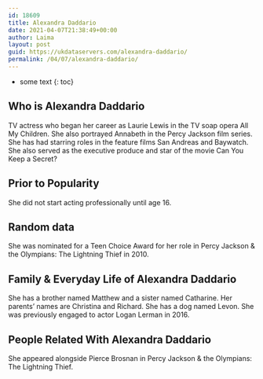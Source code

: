 ```yaml
---
id: 18609
title: Alexandra Daddario
date: 2021-04-07T21:38:49+00:00
author: Laima
layout: post
guid: https://ukdataservers.com/alexandra-daddario/
permalink: /04/07/alexandra-daddario/
---
```


* some text
{: toc}


## Who is Alexandra Daddario
                  
                  
                  
TV actress who began her career as Laurie Lewis in the TV soap opera All My Children. She also portrayed Annabeth in the Percy Jackson film series. She has had starring roles in the feature films San Andreas and Baywatch. She also served as the executive produce and star of the movie Can You Keep a Secret?
                  
              
            
              
            
                
                
                
## Prior to Popularity
                  
                  
                  
She did not start acting professionally until age 16. 
                  
              
            
              
            
                
                
                
## Random data
                  
                  
                  
She was nominated for a Teen Choice Award for her role in Percy Jackson & the Olympians: The Lightning Thief in 2010. 
                  
              
            
              
            
                
                
                
## Family & Everyday Life of Alexandra Daddario
                  
                  
                  
She has a brother named Matthew and a sister named Catharine. Her parents&#8217; names are Christina and Richard. She has a dog named Levon. She was previously engaged to actor Logan Lerman in 2016.
                  
              
            
              
            
                
                
                
## People Related With Alexandra Daddario
                  
                  
                  
She appeared alongside Pierce Brosnan in Percy Jackson & the Olympians: The Lightning Thief. 
                  
              
            
              
            
                
              
            
              
              
            
            
              
            
          
          
          